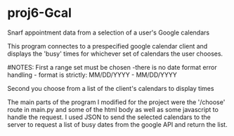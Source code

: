 # proj6-Gcal
Snarf appointment data from a selection of a user's Google calendars 

This program connectes to a prespecified google calendar client and displays the 'busy' times for whichever set of calendars the user chooses.

#NOTES:
First a range set must be chosen
	-there is no date format error handling
	- format is strictly: MM/DD/YYYY - MM/DD/YYYY

Second you choose from a list of the client's calendars to display times

The main parts of the program I modified for the project were the '/choose' route in main.py and some of the html body as well as some javascript to handle the request. I used JSON to send the selected calendars to the server to request a list of busy dates from the google API and return the list.
